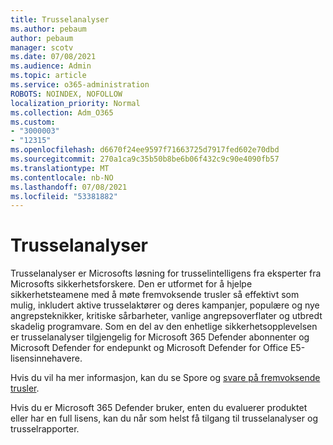 ```yaml
---
title: Trusselanalyser
ms.author: pebaum
author: pebaum
manager: scotv
ms.date: 07/08/2021
ms.audience: Admin
ms.topic: article
ms.service: o365-administration
ROBOTS: NOINDEX, NOFOLLOW
localization_priority: Normal
ms.collection: Adm_O365
ms.custom:
- "3000003"
- "12315"
ms.openlocfilehash: d6670f24ee9597f71663725d7917fed602e70dbd
ms.sourcegitcommit: 270a1ca9c35b50b8be6b06f432c9c90e4090fb57
ms.translationtype: MT
ms.contentlocale: nb-NO
ms.lasthandoff: 07/08/2021
ms.locfileid: "53381882"
---
```

# <a name="about-threat-analytics"></a>Trusselanalyser

Trusselanalyser er Microsofts løsning for trusselintelligens fra eksperter fra Microsofts sikkerhetsforskere. Den er utformet for å hjelpe sikkerhetsteamene med å møte fremvoksende trusler så effektivt som mulig, inkludert aktive trusselaktører og deres kampanjer, populære og nye angrepsteknikker, kritiske sårbarheter, vanlige angrepsoverflater og utbredt skadelig programvare. Som en del av den enhetlige sikkerhetsopplevelsen er trusselanalyser tilgjengelig for Microsoft 365 Defender abonnenter og Microsoft Defender for endepunkt og Microsoft Defender for Office E5-lisensinnehavere. 

Hvis du vil ha mer informasjon, kan du se Spore og [svare på fremvoksende trusler](/microsoft-365/security/defender/threat-analytics).

Hvis du er Microsoft 365 Defender bruker, enten du evaluerer produktet eller har en full lisens, kan du når som helst få tilgang til trusselanalyser og trusselrapporter. 